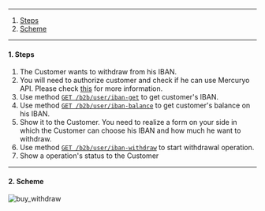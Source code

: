 ***

1. [Steps](README.md/#1-steps)
2. [Scheme](README.md/#2-scheme)

***

<a name="steps"></a>
#### 1. Steps

1. The Customer wants to withdraw from his IBAN.
2. You will need to authorize customer and check if he can use Mercuryo API. Please check [this](https://github.com/mercuryoio/Commercial-API/blob/master/Login/README.md) for more information.
3. Use method [`GET /b2b/user/iban-get`](https://sandbox-cryptosaas.mrcr.io/v1.6/comm-docs/index.html#api-B2B_User-IbanGet) to get customer's IBAN.
4. Use method [`GET /b2b/user/iban-balance`]() to get customer's balance on his IBAN.
5. Show it to the Customer. You need to realize a form on your side in which the Customer can choose his IBAN and how much he want to withdraw.
6. Use method [`GET /b2b/user/iban-withdraw`](https://sandbox-cryptosaas.mrcr.io/v1.6/comm-docs/index.html#api-B2B_User-IbanWithdraw) to start withdrawal operation.
7. Show a operation's status to the Customer

***

#### 2. Scheme

![buy_withdraw](https://github.com/mercuryoio/Commercial-API/blob/master/8%20fiat%20withdraw/IBAN%20withdraw.png)

